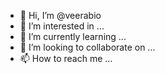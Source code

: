 - 👋 Hi, I’m @veerabio
- 👀 I’m interested in ...
- 🌱 I’m currently learning ...
- 💞️ I’m looking to collaborate on ...
- 📫 How to reach me ...

<!---
veerabio/veerabio is a ✨ special ✨ repository because its `README.md` (this file) appears on your GitHub profile.
You can click the Preview link to take a look at your changes.
--->
